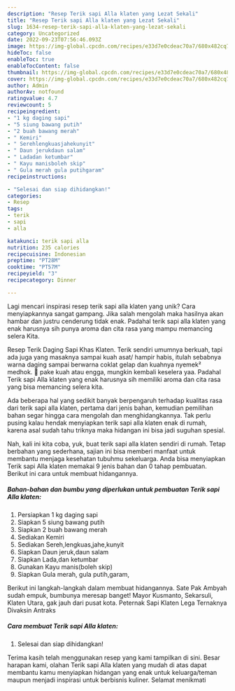 ```yaml
---
description: "Resep Terik sapi Alla klaten yang Lezat Sekali"
title: "Resep Terik sapi Alla klaten yang Lezat Sekali"
slug: 1634-resep-terik-sapi-alla-klaten-yang-lezat-sekali
category: Uncategorized
date: 2022-09-23T07:56:46.093Z
image: https://img-global.cpcdn.com/recipes/e33d7e0cdeac70a7/680x482cq70/terik-sapi-alla-klaten-foto-resep-utama.jpg
hideToc: false
enableToc: true
enableTocContent: false
thumbnail: https://img-global.cpcdn.com/recipes/e33d7e0cdeac70a7/680x482cq70/terik-sapi-alla-klaten-foto-resep-utama.jpg
cover: https://img-global.cpcdn.com/recipes/e33d7e0cdeac70a7/680x482cq70/terik-sapi-alla-klaten-foto-resep-utama.jpg
author: Admin
authorAv: notfound
ratingvalue: 4.7
reviewcount: 5
recipeingredient:
- "1 kg daging sapi"
- "5 siung bawang putih"
- "2 buah bawang merah"
- " Kemiri"
- " Serehlengkuasjahekunyit"
- " Daun jerukdaun salam"
- " Ladadan ketumbar"
- " Kayu manisboleh skip"
- " Gula merah gula putihgaram"
recipeinstructions:

- "Selesai dan siap dihidangkan!"
categories:
- Resep
tags:
- terik
- sapi
- alla

katakunci: terik sapi alla 
nutrition: 235 calories
recipecuisine: Indonesian
preptime: "PT28M"
cooktime: "PT57M"
recipeyield: "3"
recipecategory: Dinner

---
```





Lagi mencari inspirasi resep terik sapi alla klaten yang unik? Cara menyiapkannya sangat gampang. Jika salah mengolah maka hasilnya akan hambar dan justru cenderung tidak enak. Padahal terik sapi alla klaten yang enak harusnya sih punya aroma dan cita rasa yang mampu memancing selera Kita.





Resep Terik Daging Sapi Khas Klaten. Terik sendiri umumnya berkuah, tapi ada juga yang masaknya sampai kuah asat/ hampir habis, itulah sebabnya warna daging sampai berwarna coklat gelap dan kuahnya nyemek² medhok. 🤭 pake kuah atau engga, mungkin kembali keselera yaa. Padahal Terik sapi Alla klaten yang enak harusnya sih memiliki aroma dan cita rasa yang bisa memancing selera kita.

Ada beberapa hal yang sedikit banyak berpengaruh terhadap kualitas rasa dari terik sapi alla klaten, pertama dari jenis bahan, kemudian pemilihan bahan segar hingga cara mengolah dan menghidangkannya. Tak perlu pusing kalau hendak menyiapkan terik sapi alla klaten enak di rumah, karena asal sudah tahu triknya maka hidangan ini bisa jadi suguhan spesial.






Nah, kali ini kita coba, yuk, buat terik sapi alla klaten sendiri di rumah. Tetap berbahan yang sederhana, sajian ini bisa memberi manfaat untuk membantu menjaga kesehatan tubuhmu sekeluarga. Anda bisa menyiapkan Terik sapi Alla klaten memakai 9 jenis bahan dan 0 tahap pembuatan. Berikut ini cara untuk membuat hidangannya.

<!--inarticleads1-->

##### Bahan-bahan dan bumbu yang diperlukan untuk pembuatan Terik sapi Alla klaten:

1. Persiapkan 1 kg daging sapi
1. Siapkan 5 siung bawang putih
1. Siapkan 2 buah bawang merah
1. Sediakan  Kemiri
1. Sediakan  Sereh,lengkuas,jahe,kunyit
1. Siapkan  Daun jeruk,daun salam
1. Siapkan  Lada,dan ketumbar
1. Gunakan  Kayu manis(boleh skip)
1. Siapkan  Gula merah, gula putih,garam,


Berikut ini langkah-langkah dalam membuat hidangannya. Sate Pak Ambyah sudah empuk, bumbunya meresap banget! Mayor Kusmanto, Sekarsuli, Klaten Utara, gak jauh dari pusat kota. Peternak Sapi Klaten Lega Ternaknya Divaksin Antraks 

<!--inarticleads2-->

##### Cara membuat Terik sapi Alla klaten:


1. Selesai dan siap dihidangkan!



Terima kasih telah menggunakan resep yang kami tampilkan di sini. Besar harapan kami, olahan Terik sapi Alla klaten yang mudah di atas dapat membantu kamu menyiapkan hidangan yang enak untuk keluarga/teman maupun menjadi inspirasi untuk berbisnis kuliner. Selamat menikmati
